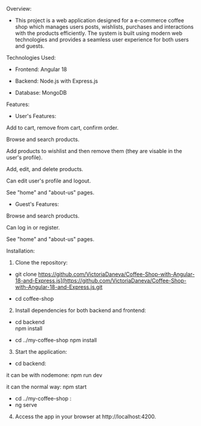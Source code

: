 Overview:

- This project is a web application designed for a e-commerce coffee shop which manages users posts, wishlists, purchases and interactions with the products efficiently. 
The system is built using modern web technologies and provides a seamless user experience for both users and guests.




Technologies Used:

- Frontend: Angular 18

- Backend: Node.js with Express.js

- Database: MongoDB
  



Features:

- User's Features:

Add to cart, remove from cart, confirm order.

Browse and search products.

Add products to wishlist and then remove them (they are visable in the user's profile).

Add, edit, and delete products.

Can edit user's profile and logout.

See "home" and "about-us" pages.


- Guest's Features:
  
Browse and search products.

Can log in or register.

See "home" and "about-us" pages.



Installation:

1. Clone the repository:

- git clone <https://github.com/VictoriaDaneva/Coffee-Shop-with-Angular-18-and-Express.js](https://github.com/VictoriaDaneva/Coffee-Shop-with-Angular-18-and-Express.js.git>  

- cd coffee-shop

2. Install dependencies for both backend and frontend:
   
- cd backend  
npm install

- cd ../my-coffee-shop 
npm install

3. Start the application:
- cd backend:
  
it can be with nodemone: npm run dev

it can the normal way: npm start

- cd ../my-coffee-shop :
- ng serve  

4.  Access the app in your browser at http://localhost:4200.
